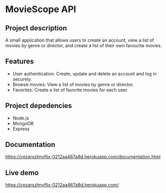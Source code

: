 # MovieScope API

## Project description

A small application that allows users to create an account, view a list of movies by genre or director, and create a list of their own favourite movies.

## Features

- User authentication: Create, update and delete an account and log in securely.
- Browse movies: View a list of movies by genre or director.
- Favorites: Create a list of favorite movies for each user.

## Project depedencies

* Node.js
* MongoDB
* Express

## Documentation

https://cezarszlmyflix-0212aa467a8d.herokuapp.com/documentation.html

## Live demo

https://cezarszlmyflix-0212aa467a8d.herokuapp.com/
